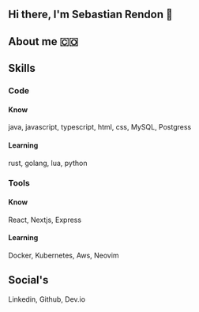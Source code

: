 ## Hi there, I'm Sebastian Rendon 👋

## About me 🇨🇴

## Skills

### Code 

#### Know

  java, javascript, typescript, html, css, MySQL, Postgress

#### Learning

  rust, golang, lua, python

### Tools

#### Know

  React, Nextjs, Express

#### Learning

  Docker, Kubernetes, Aws, Neovim

## Social's

  Linkedin, Github, Dev.io

<!--
**srendonsoto2123/srendonsoto2123** is a ✨ _special_ ✨ repository because its `README.md` (this file) appears on your GitHub profile.

Here are some ideas to get you started:

- 🔭 I’m currently working on ...
- 🌱 I’m currently learning ...
- 👯 I’m looking to collaborate on ...
- 🤔 I’m looking for help with ...
- 💬 Ask me about ...
- 📫 How to reach me: ...
- 😄 Pronouns: ...
- ⚡ Fun fact: ...
-->
